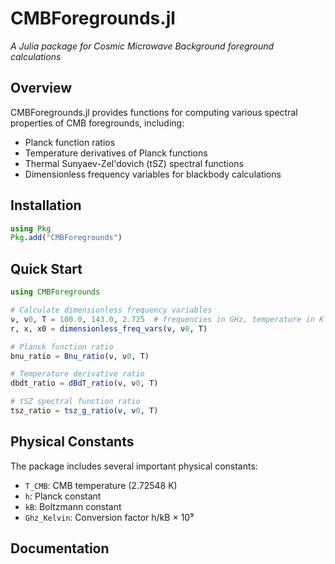 # CMBForegrounds.jl

*A Julia package for Cosmic Microwave Background foreground calculations*

## Overview

CMBForegrounds.jl provides functions for computing various spectral properties of CMB foregrounds, including:

- Planck function ratios
- Temperature derivatives of Planck functions  
- Thermal Sunyaev-Zel'dovich (tSZ) spectral functions
- Dimensionless frequency variables for blackbody calculations

## Installation

```julia
using Pkg
Pkg.add("CMBForegrounds")
```

## Quick Start

```julia
using CMBForegrounds

# Calculate dimensionless frequency variables
ν, ν0, T = 100.0, 143.0, 2.725  # frequencies in GHz, temperature in K
r, x, x0 = dimensionless_freq_vars(ν, ν0, T)

# Planck function ratio
bnu_ratio = Bnu_ratio(ν, ν0, T)

# Temperature derivative ratio  
dbdt_ratio = dBdT_ratio(ν, ν0, T)

# tSZ spectral function ratio
tsz_ratio = tsz_g_ratio(ν, ν0, T)
```

## Physical Constants

The package includes several important physical constants:

- `T_CMB`: CMB temperature (2.72548 K)
- `h`: Planck constant 
- `kB`: Boltzmann constant
- `Ghz_Kelvin`: Conversion factor h/kB × 10⁹

## Documentation

```@index
```